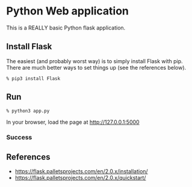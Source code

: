 # Python Web application

This is a REALLY basic Python flask application.

## Install Flask

The easiest (and probably worst way) is to simply install Flask with pip.  There are much better ways to set things up (see the references below).

    % pip3 install Flask

## Run

    % python3 app.py

In your browser, load the page at http://127.0.0.1:5000

### Success

## References
- https://flask.palletsprojects.com/en/2.0.x/installation/
- https://flask.palletsprojects.com/en/2.0.x/quickstart/

